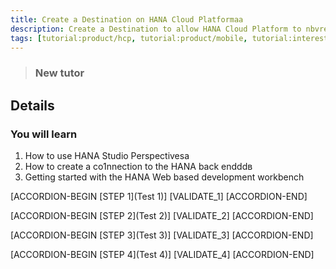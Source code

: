 ```yaml
---
title: Create a Destination on HANA Cloud Platformaa
description: Create a Destination to allow HANA Cloud Platform to nbvread/write data
tags: [tutorial:product/hcp, tutorial:product/mobile, tutorial:interest/gettingstarted]
---
```


>### New tutor

## Details
### You will learn  
1. How to use HANA Studio Perspectivesa
2. How to create a co1nnection to the HANA back endddв
3. Getting started with the HANA Web based development workbench

[ACCORDION-BEGIN [STEP 1](Test 1)]
[VALIDATE_1]
[ACCORDION-END] 

[ACCORDION-BEGIN [STEP 2](Test 2)]
[VALIDATE_2]
[ACCORDION-END]

[ACCORDION-BEGIN [STEP 3](Test 3)]
[VALIDATE_3]
[ACCORDION-END]

[ACCORDION-BEGIN [STEP 4](Test 4)]
[VALIDATE_4]
[ACCORDION-END]
